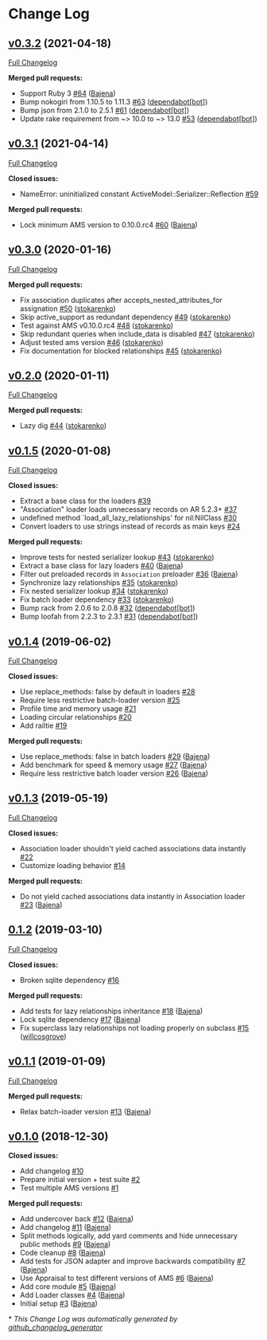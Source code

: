 # Change Log

## [v0.3.2](https://github.com/Bajena/ams_lazy_relationships/tree/v0.3.2) (2021-04-18)

[Full Changelog](https://github.com/Bajena/ams_lazy_relationships/compare/v0.3.1...v0.3.2)

**Merged pull requests:**

- Support Ruby 3 [\#64](https://github.com/Bajena/ams_lazy_relationships/pull/64) ([Bajena](https://github.com/Bajena))
- Bump nokogiri from 1.10.5 to 1.11.3 [\#63](https://github.com/Bajena/ams_lazy_relationships/pull/63) ([dependabot[bot]](https://github.com/apps/dependabot))
- Bump json from 2.1.0 to 2.5.1 [\#61](https://github.com/Bajena/ams_lazy_relationships/pull/61) ([dependabot[bot]](https://github.com/apps/dependabot))
- Update rake requirement from ~\> 10.0 to ~\> 13.0 [\#53](https://github.com/Bajena/ams_lazy_relationships/pull/53) ([dependabot[bot]](https://github.com/apps/dependabot))

## [v0.3.1](https://github.com/Bajena/ams_lazy_relationships/tree/v0.3.1) (2021-04-14)
[Full Changelog](https://github.com/Bajena/ams_lazy_relationships/compare/v0.3.0...v0.3.1)

**Closed issues:**

- NameError: uninitialized constant ActiveModel::Serializer::Reflection [\#59](https://github.com/Bajena/ams_lazy_relationships/issues/59)

**Merged pull requests:**

- Lock minimum AMS version to 0.10.0.rc4 [\#60](https://github.com/Bajena/ams_lazy_relationships/pull/60) ([Bajena](https://github.com/Bajena))

## [v0.3.0](https://github.com/Bajena/ams_lazy_relationships/tree/v0.3.0) (2020-01-16)
[Full Changelog](https://github.com/Bajena/ams_lazy_relationships/compare/v0.2.0...v0.3.0)

**Merged pull requests:**

- Fix association duplicates after accepts\_nested\_attributes\_for assignation [\#50](https://github.com/Bajena/ams_lazy_relationships/pull/50) ([stokarenko](https://github.com/stokarenko))
- Skip active\_support as redundant dependency [\#49](https://github.com/Bajena/ams_lazy_relationships/pull/49) ([stokarenko](https://github.com/stokarenko))
- Test against AMS v0.10.0.rc4 [\#48](https://github.com/Bajena/ams_lazy_relationships/pull/48) ([stokarenko](https://github.com/stokarenko))
- Skip redundant queries when include\_data is disabled [\#47](https://github.com/Bajena/ams_lazy_relationships/pull/47) ([stokarenko](https://github.com/stokarenko))
- Adjust tested ams version [\#46](https://github.com/Bajena/ams_lazy_relationships/pull/46) ([stokarenko](https://github.com/stokarenko))
- Fix documentation for blocked relationships [\#45](https://github.com/Bajena/ams_lazy_relationships/pull/45) ([stokarenko](https://github.com/stokarenko))

## [v0.2.0](https://github.com/Bajena/ams_lazy_relationships/tree/v0.2.0) (2020-01-11)
[Full Changelog](https://github.com/Bajena/ams_lazy_relationships/compare/v0.1.5...v0.2.0)

**Merged pull requests:**

- Lazy dig [\#44](https://github.com/Bajena/ams_lazy_relationships/pull/44) ([stokarenko](https://github.com/stokarenko))

## [v0.1.5](https://github.com/Bajena/ams_lazy_relationships/tree/v0.1.5) (2020-01-08)
[Full Changelog](https://github.com/Bajena/ams_lazy_relationships/compare/v0.1.4...v0.1.5)

**Closed issues:**

- Extract a base class for the loaders [\#39](https://github.com/Bajena/ams_lazy_relationships/issues/39)
- "Association" loader loads unnecessary records on AR 5.2.3+ [\#37](https://github.com/Bajena/ams_lazy_relationships/issues/37)
- undefined method `load\_all\_lazy\_relationships' for nil:NilClass [\#30](https://github.com/Bajena/ams_lazy_relationships/issues/30)
- Convert loaders to use strings instead of records as main keys [\#24](https://github.com/Bajena/ams_lazy_relationships/issues/24)

**Merged pull requests:**

- Improve tests for nested serializer lookup [\#43](https://github.com/Bajena/ams_lazy_relationships/pull/43) ([stokarenko](https://github.com/stokarenko))
- Extract a base class for lazy loaders [\#40](https://github.com/Bajena/ams_lazy_relationships/pull/40) ([Bajena](https://github.com/Bajena))
- Filter out preloaded records in `Association` preloader [\#36](https://github.com/Bajena/ams_lazy_relationships/pull/36) ([Bajena](https://github.com/Bajena))
- Synchronize lazy relationships [\#35](https://github.com/Bajena/ams_lazy_relationships/pull/35) ([stokarenko](https://github.com/stokarenko))
- Fix nested serializer lookup [\#34](https://github.com/Bajena/ams_lazy_relationships/pull/34) ([stokarenko](https://github.com/stokarenko))
- Fix batch loader dependency [\#33](https://github.com/Bajena/ams_lazy_relationships/pull/33) ([stokarenko](https://github.com/stokarenko))
- Bump rack from 2.0.6 to 2.0.8 [\#32](https://github.com/Bajena/ams_lazy_relationships/pull/32) ([dependabot[bot]](https://github.com/apps/dependabot))
- Bump loofah from 2.2.3 to 2.3.1 [\#31](https://github.com/Bajena/ams_lazy_relationships/pull/31) ([dependabot[bot]](https://github.com/apps/dependabot))

## [v0.1.4](https://github.com/Bajena/ams_lazy_relationships/tree/v0.1.4) (2019-06-02)
[Full Changelog](https://github.com/Bajena/ams_lazy_relationships/compare/v0.1.3...v0.1.4)

**Closed issues:**

- Use replace\_methods: false by default in loaders [\#28](https://github.com/Bajena/ams_lazy_relationships/issues/28)
- Require less restrictive batch-loader version [\#25](https://github.com/Bajena/ams_lazy_relationships/issues/25)
- Profile time and memory usage [\#21](https://github.com/Bajena/ams_lazy_relationships/issues/21)
- Loading circular relationships [\#20](https://github.com/Bajena/ams_lazy_relationships/issues/20)
- Add railtie [\#19](https://github.com/Bajena/ams_lazy_relationships/issues/19)

**Merged pull requests:**

- Use replace\_methods: false in batch loaders [\#29](https://github.com/Bajena/ams_lazy_relationships/pull/29) ([Bajena](https://github.com/Bajena))
- Add benchmark for speed & memory usage [\#27](https://github.com/Bajena/ams_lazy_relationships/pull/27) ([Bajena](https://github.com/Bajena))
- Require less restrictive batch loader version [\#26](https://github.com/Bajena/ams_lazy_relationships/pull/26) ([Bajena](https://github.com/Bajena))

## [v0.1.3](https://github.com/Bajena/ams_lazy_relationships/tree/v0.1.3) (2019-05-19)
[Full Changelog](https://github.com/Bajena/ams_lazy_relationships/compare/0.1.2...v0.1.3)

**Closed issues:**

- Association loader shouldn't yield cached associations data instantly  [\#22](https://github.com/Bajena/ams_lazy_relationships/issues/22)
- Customize loading behavior [\#14](https://github.com/Bajena/ams_lazy_relationships/issues/14)

**Merged pull requests:**

- Do not yield cached associations data instantly in Association loader [\#23](https://github.com/Bajena/ams_lazy_relationships/pull/23) ([Bajena](https://github.com/Bajena))

## [0.1.2](https://github.com/Bajena/ams_lazy_relationships/tree/0.1.2) (2019-03-10)
[Full Changelog](https://github.com/Bajena/ams_lazy_relationships/compare/v0.1.1...0.1.2)

**Closed issues:**

- Broken sqlite dependency [\#16](https://github.com/Bajena/ams_lazy_relationships/issues/16)

**Merged pull requests:**

- Add tests for lazy relationships inheritance [\#18](https://github.com/Bajena/ams_lazy_relationships/pull/18) ([Bajena](https://github.com/Bajena))
- Lock sqlite dependency [\#17](https://github.com/Bajena/ams_lazy_relationships/pull/17) ([Bajena](https://github.com/Bajena))
- Fix superclass lazy relationships not loading properly on subclass [\#15](https://github.com/Bajena/ams_lazy_relationships/pull/15) ([willcosgrove](https://github.com/willcosgrove))

## [v0.1.1](https://github.com/Bajena/ams_lazy_relationships/tree/v0.1.1) (2019-01-09)
[Full Changelog](https://github.com/Bajena/ams_lazy_relationships/compare/v0.1.0...v0.1.1)

**Merged pull requests:**

- Relax batch-loader version [\#13](https://github.com/Bajena/ams_lazy_relationships/pull/13) ([Bajena](https://github.com/Bajena))

## [v0.1.0](https://github.com/Bajena/ams_lazy_relationships/tree/v0.1.0) (2018-12-30)
**Closed issues:**

- Add changelog [\#10](https://github.com/Bajena/ams_lazy_relationships/issues/10)
- Prepare initial version + test suite [\#2](https://github.com/Bajena/ams_lazy_relationships/issues/2)
- Test multiple AMS versions [\#1](https://github.com/Bajena/ams_lazy_relationships/issues/1)

**Merged pull requests:**

- Add undercover back [\#12](https://github.com/Bajena/ams_lazy_relationships/pull/12) ([Bajena](https://github.com/Bajena))
- Add changelog [\#11](https://github.com/Bajena/ams_lazy_relationships/pull/11) ([Bajena](https://github.com/Bajena))
- Split methods logically, add yard comments and hide unnecessary public methods [\#9](https://github.com/Bajena/ams_lazy_relationships/pull/9) ([Bajena](https://github.com/Bajena))
- Code cleanup [\#8](https://github.com/Bajena/ams_lazy_relationships/pull/8) ([Bajena](https://github.com/Bajena))
- Add tests for JSON adapter and improve backwards compatibility [\#7](https://github.com/Bajena/ams_lazy_relationships/pull/7) ([Bajena](https://github.com/Bajena))
- Use Appraisal to test different versions of AMS [\#6](https://github.com/Bajena/ams_lazy_relationships/pull/6) ([Bajena](https://github.com/Bajena))
- Add core module [\#5](https://github.com/Bajena/ams_lazy_relationships/pull/5) ([Bajena](https://github.com/Bajena))
- Add Loader classes [\#4](https://github.com/Bajena/ams_lazy_relationships/pull/4) ([Bajena](https://github.com/Bajena))
- Initial setup [\#3](https://github.com/Bajena/ams_lazy_relationships/pull/3) ([Bajena](https://github.com/Bajena))



\* *This Change Log was automatically generated by [github_changelog_generator](https://github.com/skywinder/Github-Changelog-Generator)*
